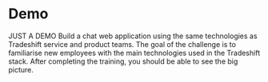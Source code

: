 # Demo
JUST A DEMO
Build a chat web application using the same technologies
as Tradeshift service and product teams.
The goal of the challenge is to familiarise new employees
with the main technologies used in the Tradeshift stack.
After completing the training, you should be able to see the
big picture.
